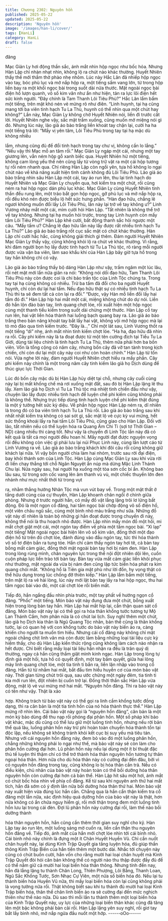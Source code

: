 ```yaml
---
title: Chương 2302: Nguyên hồn
published: 2025-05-22
updated: 2025-05-22
description: 'Nguyên hồn'
image: '/images/han-li/cover/'
tags: [HanLi]
category: HanLi
draft: false
---
```


đăng

Mạc Giản Ly hơi động thần sắc, ánh mắt nhìn hộp ngọc như bốc
hỏa.
Nhưng Hàn Lập chỉ nhàn nhạt nhìn, không lộ ra chút nào khác
thường.
Huyết Nhiên thấy thế mới thầm thờ phào nhẹ nhõm.
Lúc này Hắc Lân đã nhiếp hộp ngọc vào tay, bóc phù lục và mở
nắp hộp ra, một tiếng sấm vang lớn, từ trong hộp liền bay ra một
khối ngọc bài trong suốt dài nửa thước.
Mặt ngoài ngọc bài điện hồ lượn quanh, vô số kim văn như ẩn
như hiện, tản ra lực lôi điện hết sức kinh người.
“Đây chính là Tam Thanh Lôi Tiêu Phù?”
Hắc Lân lẩm bẩm một tiếng, trên mặt khó nén vẻ mừng rõ như
điên.
“Linh huynh, tại hạ cũng mang tới ba viên tinh hạch Tu La Thù,
huynh có thể nhìn qua một chút hay không?” Lần này, Mạc Giản
Ly không chờ Huyết Nhiên nói, liền đi trước cất lời.
Huyết Nhiên nghe vậy, sắc mặt trầm xuống, cũng muốn mở miệng
nói gì đó.
Nhưng lúc này, lão giả áo bào trắng liền khoát tay chặn lại, cười
ha ha một tiếng trả lời:
“Mấy vị yên tâm, Lôi Tiêu Phù trong tay tại hạ mặc dù không nhiều

lắm, nhưng cũng đủ để đổi tinh hạch trong tay chư vị, không cần
lo lắng.”
“Nếu vậy thì Mạc mỗ an tâm rồi.” Mạc Giản Ly ngáp một cái,
nhưng một tay giương lên, vẫn ném hộp gỗ xanh biếc qua.
Huyết Nhiên hừ một tiếng, không cam lòng yếu thế nên cũng lấy
từ vòng trữ vật ra một cái hộp tương tự rồi ném nhanh qua.
Chỉ riêng Hàn Lập còn ngồi yên, tựa hồ không lo ngại chút nào về
khả năng xuất hiện tình cảnh không đủ Lôi Tiêu Phù.
Lão giả áo bào trắng nhìn sâu Hàn Lập một cái, tay áo run lên,
thu lại tinh hạch do Huyết Nhiên và Mạc Giản Ly chuyển qua, hơi
kiểm tra một chút, rồi cũng ném ra hai hộp ngọc dán phù lục khác.
Mạc Giản Ly cùng Huyết Nhiên tinh thần đều rung lên, một trảo
bắt gọn hộp ngọc, gỡ phù lục và mở nắp hộp ra, rồi đều khó nén
được biểu lộ hết sức hưng phấn.
“Hàn đạo hữu, chẳng lẽ ngươi không muốn đổi lấy Lôi Tiêu Phù,
lần này lại trở về tay không ư?” Linh Vương nháy mắt một cái,
mỉm cười hỏi Hàn Lập.
“Tất nhiên là không thể trở về tay không. Nhưng tại hạ muốn hỏi
trước, trong tay Linh huynh còn mấy tấm Lôi Tiêu Phù?” Hàn Lập
khẽ cười, bất động thanh sắc hỏi ngược một câu.
“Mấy tấm ư? Chẳng lẽ đạo hữu lần này lấy được rất nhiều tinh
hạch Tu La Thù?” Lão giả áo bào trắng rốt cục sắc mặt có chút
khác thường.
Hàn Lập chỉ cười hắc hắc, cũng không giải thích gì thêm.
Đám người Huyết Nhiên Mạc Giản Ly thấy vậy, cũng không khỏi
lộ ra chút vẻ khác thường.
Vì rằng, khi đám người bọn họ lấy được tinh hạch từ Tu La Thù
tộc, rõ ràng mỗi người được vừa vặn ba viên, làm sao khẩu khí
của Hàn Lập bây giờ tựa hồ trong tay hắn không chỉ có vậy.

Lão giả áo bào trắng thấy bộ dáng Hàn Lập như vậy, trầm ngâm
một lúc lâu, rồi nét mặt mới lần nữa giãn ra nói:
“Không nói dối đạo hữu, Tam Thanh Lôi Tiêu Phù này còn được
coi là chi bảo trấn tộc của Linh Tộc chúng ta. Trong tay tại hạ
cũng không có nhiều. Trừ ba tấm đã đổi cho ba người Huyết
huynh, chỉ còn dư lại hai tấm. Nếu đạo hữu thật sự có nhiều tinh
hạch Tu La Thù thì ta sẽ đem tất cả còn lại ra đổi.”
“Được, vậy Hàn mỗ liền đổi lấy hai tấm đó đi.” Hàn Lập híp hai
mắt một cái, miệng không chút do dự nói.
Liền đó hắn lộn đảo bàn tay, linh quang chợt lóe, rồi xuất hiện một
hộp ngọc cùng một thanh tiểu kiếm trong suốt dài chừng một
thước.
Hàn Lập cổ tay run lên, hai vật liền hóa thành hai luồng bạch
quang bay ra.
Lão giả áo bào trắng theo bản năng khoát tay bắt lấy hai vật,
không vội mở hộp ngọc mà lại tò mò đảo qua tinh kiếm trước.
“Đây là…”
Chỉ một lát sau, Linh Vương thốt ra một tiếng “di” nhẹ, ánh mắt
nhìn tinh kiếm chợt lóe.
“Ha ha, đạo hữu đã nhìn ra rồi. Cây phi kiếm này là ta đoạt được
từ một tên cường địch tại Tiểu Tu La Giới, dùng tài liệu chính là
tinh hạch Tu La Thù, thêm nữa phải hơn ba bốn viên. Vốn là tổng
cộng có năm cây, nhưng bốn cây đã vỡ tan tành trong kịch chiến,
chỉ còn dư lại một cây này coi như còn hoàn chỉnh.” Hàn Lập từ
tốn nói.
Vừa nghe lời này, đám người Huyết Nhiên chợt hiểu ra mấy phần.
Cây phi kiếm này chính là một trong năm cây tinh kiếm lão giả họ
Dịch dùng để thúc giục lực Thời Gian.

Lúc đó bốn cây mặc dù bị Hàn Lập hủy diệt tại chỗ, nhưng cây
cuối cùng này lại bị mất khống chế mà rơi xuống mặt đất, sau đó
bị Hàn Lập lặng lẽ thu lấy.
Xem lão giả họ Dịch vì Tu La Thù tộc mà nhiệt tình chiến đấu như
vậy, chuyện lão lấy được nhiều tinh hạch để luyện chế phi kiếm
cũng không phải là không thể.
Nhưng trực tiếp dùng tinh hạch luyện chế phi kiếm thật đúng là
một ý tưởng hết sức kỳ diệu.
Về phần hộp ngọc Hàn Lập ném ra, dĩ nhiên là trong đó có ba
viên tinh hạch Tu La Thù rồi.
Lão giả áo bào trắng sau khi nhất nhất kiểm tra không có sai sót
gì, sắc mặt lộ vẻ cực kỳ vui mừng, hết sức thống khoái lấy ra hai
tấm Lôi Tiêu Phù, cũng giao cho Hàn Lập.
Đối với lão, tất nhiên nếu có thể luyện hóa ra Quang Âm Chi Ti
(sợi tơ Thời Gian – ND) càng nhiều thì càng tốt.
Như vậy là chuyến đi Linh Tộc lần này đã có kết quả là tất cả mọi
người đều hoan hỉ.
Mấy người đạt được nguyện vọng rồi đều không còn việc gì phải
lưu lại núi Phục Linh này, cùng lần lượt cáo từ Linh Vương ra về.
Lão giả áo bào trắng khách khí đôi câu rồi cũng không giữ khách
lại nữa.
Vì vậy bốn người chia làm hai nhóm, trước sau rời đại điện, bay
khỏi thánh sơn của Linh Tộc.
Hàn Lập cùng Mạc Giản Ly sau khi vừa rời đi liền chạy thẳng tới
chỗ Ngân Nguyệt ẩn núp mà dừng Mặc Linh Thánh Chu lại.
Nửa ngày sau, hai người hạ xuống một tòa sơn cốc bí ẩn.
Không bao lâu sau, từ trong sơn cốc vang lên âm thanh vù vù,
một chiếc thuyền lớn đen nhánh như mực nhất thời từ trong vụt

ra, nhằm thẳng hướng Nhân Tộc mà vun vút bay về.
Trong một mật thất ở tầng dưới cùng của cự thuyền, Hàn Lập
khoanh chân ngồi ở chính giữa phòng.
Nhưng ở trước người hắn, có mấy đồ vật lẳng lặng trôi lơ lửng
bất động.
Đó là một ngọn cổ đăng, hai tấm ngọc bài chớp động vô số điện
hồ, một viên châu ngũ sắc, cùng một bình nhỏ màu trắng như
sữa.
Những đồ vật này dĩ nhiên là toàn bộ những gì hắn đoạt được
trong chuyến đi này, không thể nói là thu hoạch nhỏ được.
Hàn Lập nhìn mấy món đồ một hồi, mi mắt chợt giật một cái, một
ngón tay điểm về phía một tấm ngọc bài.
“Xì lạp” một tiếng!
Mặt ngoài ngọc bài hiện lên vô số kim văn, đồng thời một đạo
điện hồ từ trên đó chợt lóe, đánh đúng vào đầu ngón tay, tức thì
hóa thành vô số tơ điện bắn ra tung tóe.
Hắn chỉ cảm thấy ngón tay hơi tê, cả bàn tay bỗng mất cảm giác,
đồng thời mặt ngoài bàn tay hơi bị nám đen.
Hàn Lập trong lòng rùng mình, chân nguyên lực trong thể nội đột
nhiên dội lên, cuồn cuộn pháp lực liền trào tới bàn tay.
Bàn tay vừa mất cảm giác liền khôi phục như thường, mặt ngoài
da vừa bị nám đen cũng lập tức biến hóa phát ra kim quang chói
mắt.
“Không hổ là Tiên gia mật phù như lời đồn, hy vọng thật có thể
hữu dụng trong lúc chống đỡ thiên kiếp.” Hàn Lập lẩm bẩm một
tiếng, trên mặt lộ ra vẻ hài lòng, lúc này mới lật bàn tay lấy ra hai
hộp ngọc, thu hai tấm ngọc bài vào đó, một cái chợt lóe rồi biến
mất.

Tiếp đó, hắn ngẩng đầu nhìn phía trước, một tay phất về hướng
ngọn cổ đăng.
“Phốc” một tiếng.
Món bảo vật này đung đưa một chút, bỗng xuất hiện trong lòng
bàn tay hắn.
Hàn Lập hai mắt híp lại, cẩn thận quan sát cổ đăng.
Món bảo vật này lại có thể gọi ra hóa thân khổng tước tương tự
Mộ Lan Thánh Cầm, hơn phân nửa là có chút lai lịch.
Suy nghĩ thêm một chút, lão giả họ Dịch kia thân là Ngũ Quang
Tộc nhân, bản thể cũng là thân khổng tước, lại có quan hệ với
con khổng tước do bảo vật này biến ảo ra, càng khiến cho người
ta muốn tìm hiểu.
Nhưng cái cổ đăng này không chỉ mặt ngoài chằng chịt linh văn
mà còn được làm bằng những loại tài liệu cực kỳ hiếm thấy, cho
dù Hàn Lập kiến thức rộng cũng không làm cách nào nhận ra hết
được.
Chỉ biết rằng mấy loại tài liệu hắn nhận ra đều là trân quý dị
thường, ngay cả hắn cũng thầm giật mình kinh ngạc.
Hàn Lập trong lòng tự định giá một hồi, tựa hồ có quyết định, một
tay bấm quyết, giữa hai lông mày linh quang chợt lóe, một tia tinh
ti bắn ra, liền lặn nhập vào trong cổ đăng.
Hắn từ từ nhắm hai mắt, bắt đầu tìm hiểu huyền cơ của món bảo
vật này.
Thời gian từng chút trôi qua, sau ước chừng một ngày đêm, tia
tinh ti kia mới run lên, đột nhiên bị cuốn trở lại.
Đồng thời thần sắc Hàn Lập vừa động, mặt lộ vẻ vui mừng mở
hai mắt.
“Nguyên hồn đăng. Thì ra bảo vật này có tên như vậy. Thật là xảo

hợp. Không trách từ bảo vật này có thể gọi ra linh cầm khổng
tước đồng dạng, thì ra căn bản là một tia tinh hồn của nó hóa
thành thực thể.”
Hàn Lập mừng rỡ nhìn lên.
Cái bảo vật này gọi là “nguyên hồn đăng”, căn bản là một món kỳ
bảo dùng để thu nạp rồi phóng đại phân hồn.
Một số pháp khí bảo vật khác, mặc dù cũng có thể lưu giữ một
luồng tinh hồn, nhưng nếu rời bản thể quá lâu, luồng phân hồn
này trừ phi hoàn toàn chuyển hóa thành tồn tại độc lập, nếu
không sẽ không tránh khỏi kết cục bị suy yếu mà tiêu tán.
Nhưng với cái nguyên hồn đăng này, đem bỏ vào đó một luồng
phân hồn, chẳng những không phải lo ngại như thế, mà bảo vật
này sẽ còn làm cho phân hồn cường đại hơn.
Lũ phân hồn này nếu lại dùng một ít bí thuật đặc thù tế luyện thì
thậm chí có thể trở thành hóa thân nguyên hồn tương tự thân
ngoại hóa thân. Hơn nữa cho dù hóa thân này có cường đại đến
đâu, bởi vì có nguyên hồn đăng trong tay, cũng không lo bị hóa
thân cắn trả.
Nếu có điều kiện, chủ nhân của bảo vật này hoàn toàn có thể bồi
dưỡng hóa thân nguyên hồn còn cường đại hơn cả bản thể.
Hàn Lập hít sâu một hơi, ánh mắt có chút bốc hỏa nhìn về phía cổ
đăng.
Kể từ sau khi nguyên anh thứ hai mất tích, hắn đã sớm có ý định
lần nữa bồi dưỡng hóa thân thứ hai. Món bảo vật này xuất hiện
vừa đúng lúc hắn cần.
Chẳng qua là hắn cẩn thận kiểm tra cổ đăng một lần nữa, xác
định hiệu quả dưỡng hồn của bảo vật này là thật, hơn nữa không
có ẩn chứa nguy hiểm gì, rồi mới thận trọng đem một luồng tinh
hồn lưu lại trong cái đèn.
Đợi lũ phân hồn này cường đại rồi, làm thế nào bồi dưỡng thành

hóa thân nguyên hồn, hắn cũng cần thêm thời gian suy nghĩ cho
kỹ.
Hàn Lập tay áo run lên, một luồng sáng mờ cuốn ra, liền cẩn thận
thu nguyên hồn đăng về.
Tiếp đó, ánh mắt của hắn mới chợt lóe nhìn tới cái bình nhỏ.
Cái bình nhỏ này chính là đựng một ít Chân Huyết Huyền Vũ.
Chỉ cần nuốt chân huyết này, lại dùng Kinh Trập Quyết gia tăng
luyện hóa, đủ giúp thần thông Kinh Trập Biến của hắn tiến thêm
một bước dài.
Nhắc tới chuyện này cũng có chút buồn cười, hắn vốn cho rằng
mười hai loại chân huyết mà Kinh Trập Quyết đòi hỏi căn bản
không thể có người nào thu thập được đầy đủ để có thể nắm giữ
cả mười hai loại biến hóa thần thông.
Nhưng tính đến nay, hắn đã lẳng lặng tu thành Chân Long, Thiên
Phượng, Lôi Bằng, Thanh Loan, Ngũ Sắc Khổng Tước, Sơn Nhạc
Cự Viên, một nửa số biến hóa đó.
Nếu lại tu thành biến hóa Huyền Vũ nữa, thì mấy loại biến hóa
còn lại cũng không phải là vọng tưởng nữa rồi.
Thật không biết sau khi tu thành đủ mười hai loại Kinh Trập biến
hóa, thân thể chân linh biến ảo ra sẽ cường đại đến mức nghịch
thiên như thế nào nữa.
Dù sao thì mỗi lần tu thành thêm một loại biến hóa của Kinh Trập
Quyết này, uy lực của những loại biến thân khác cũng đã tăng lên
một bậc không phải bàn cãi rồi.
Hàn Lập lặng yên suy nghĩ, rồi giơ tay bắt lấy bình nhỏ, mở nắp
ngửa đầu nuốt một hớp.
------oOo------
